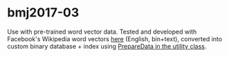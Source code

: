 # bmj2017-03

Use with pre-trained word vector data. Tested and developed with Facebook's Wikipedia word vectors [here](https://github.com/facebookresearch/fastText/blob/master/pretrained-vectors.md) (English, bin+text), converted into custom binary database + index using [PrepareData in the utility class](https://github.com/ilexp/bmj2017-03/blob/master/Game/DialogPrototype/VectorData/VectorUtility.cs).

